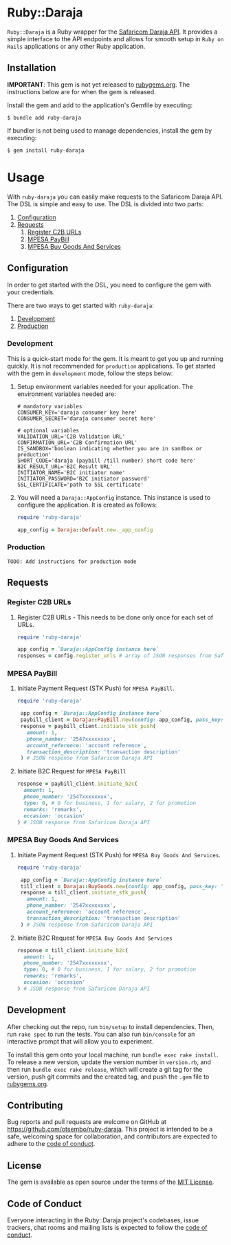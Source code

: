 # Ruby::Daraja

`Ruby::Daraja` is a Ruby wrapper for the [Safaricom Daraja API](https://developer.safaricom.co.ke). It provides a simple interface to the API endpoints and allows for smooth setup in `Ruby on Rails` applications or any other Ruby application.

## Installation

**IMPORTANT**: This gem is not yet released to [rubygems.org](https://rubygems.org). The instructions below are for when the gem is released.

Install the gem and add to the application's Gemfile by executing:

    $ bundle add ruby-daraja

If bundler is not being used to manage dependencies, install the gem by executing:

    $ gem install ruby-daraja

# Usage
With `ruby-daraja` you can easily make requests to the Safaricom Daraja API. The DSL is simple and easy to use. The DSL is divided into two parts:

1. [Configuration](#configuration)
2. [Requests](#requests)
   1. [Register C2B URLs](#register-c2b-urls)
   2. [MPESA PayBill](#mpesa-paybill)
   3. [MPESA Buy Goods And Services](#mpesa-buy-goods-and-services)
## Configuration
In order to get started with the DSL, you need to configure the gem with your credentials. 

There are two ways to get started with `ruby-daraja`:
1. [Development](#development)
2. [Production](#production)


### Development
This is a quick-start mode for the gem. It is meant to get you up and running quickly. It is not recommended for `production` applications. To get started with the gem in `development` mode, follow the steps below:

1. Setup environment variables needed for your application. The environment variables needed are:
    ```shell
   # mandatory variables
   CONSUMER_KEY='daraja consumer key here'
   CONSUMER_SECRET='daraja consumer secret here'
   
   # optional variables
   VALIDATION_URL='C2B Validation URL'
   CONFIRMATION_URL='C2B Confirmation URL'
   IS_SANDBOX='boolean indicating whether you are in sandbox or production'
   SHORT_CODE='daraja (paybill /till number) short code here'
   B2C_RESULT_URL='B2C Result URL'
   INITIATOR_NAME='B2C initiator name'
   INITIATOR_PASSWORD='B2C initiator password'
   SSL_CERTIFICATE='path to SSL certificate' 
   ```
2. You will need a ```Daraja::AppConfig``` instance. This instance is used to configure the application. It is created as follows:
    ```ruby
    require 'ruby-daraja'
   
    app_config = Daraja::Default.new._app_config
    ```

### Production
`TODO: Add instructions for production mode`

## Requests

### Register C2B URLs

1. Register C2B URLs - This needs to be done only once for each set of URLs.
   ```ruby
   require 'ruby-daraja'
   
   app_config = `Daraja::AppConfig instance here`
   responses = config.register_urls # array of JSON responses from Safaricom Daraja API
   ```

### MPESA PayBill

1. Initiate Payment Request (STK Push) for `MPESA PayBill`.
   ```ruby
   require 'ruby-daraja'
   
    app_config = `Daraja::AppConfig instance here`
    paybill_client = Daraja::PayBill.new(config: app_config, pass_key: 'pass key here')
    response = paybill_client.initiate_stk_push(
      amount: 1,
      phone_number: '2547xxxxxxxx',
      account_reference: 'account reference',
      transaction_description: 'transaction description'
    ) # JSON response from Safaricom Daraja API
   ```
   
2. Initiate B2C Request for `MPESA PayBill`
   ```ruby
   response = paybill_client.initiate_b2c(
     amount: 1,
     phone_number: '2547xxxxxxxx',
     type: 0, # 0 for business, 1 for salary, 2 for promotion
     remarks: 'remarks',
     occasion: 'occasion'
   ) # JSON response from Safaricom Daraja API
   ```

### MPESA Buy Goods And Services

1. Initiate Payment Request (STK Push) for `MPESA Buy Goods And Services`.
   ```ruby
   require 'ruby-daraja'
   
    app_config = `Daraja::AppConfig instance here`
    till_client = Daraja::BuyGoods.new(config: app_config, pass_key: 'pass key here')
    response = till_client.initiate_stk_push(
      amount: 1,
      phone_number: '2547xxxxxxxx',
      account_reference: 'account reference',
      transaction_description: 'transaction description'
    ) # JSON response from Safaricom Daraja API
   ```

2. Initiate B2C Request for `MPESA Buy Goods And Services`
   ```ruby
   response = till_client.initiate_b2c(
     amount: 1,
     phone_number: '2547xxxxxxxx',
     type: 0, # 0 for business, 1 for salary, 2 for promotion
     remarks: 'remarks',
     occasion: 'occasion'
   ) # JSON response from Safaricom Daraja API
   ```

## Development

After checking out the repo, run `bin/setup` to install dependencies. Then, run `rake spec` to run the tests. You can also run `bin/console` for an interactive prompt that will allow you to experiment.

To install this gem onto your local machine, run `bundle exec rake install`. To release a new version, update the version number in `version.rb`, and then run `bundle exec rake release`, which will create a git tag for the version, push git commits and the created tag, and push the `.gem` file to [rubygems.org](https://rubygems.org).

## Contributing

Bug reports and pull requests are welcome on GitHub at https://github.com/otsembo/ruby-daraja. This project is intended to be a safe, welcoming space for collaboration, and contributors are expected to adhere to the [code of conduct](https://github.com/[USERNAME]/ruby-daraja/blob/master/CODE_OF_CONDUCT.md).

## License

The gem is available as open source under the terms of the [MIT License](https://opensource.org/licenses/MIT).

## Code of Conduct

Everyone interacting in the Ruby::Daraja project's codebases, issue trackers, chat rooms and mailing lists is expected to follow the [code of conduct](https://github.com/[USERNAME]/ruby-daraja/blob/master/CODE_OF_CONDUCT.md).
